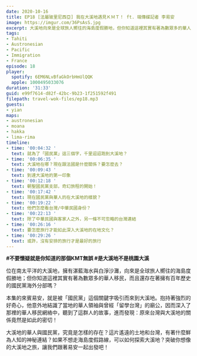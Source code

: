 ```yaml
---
date: 2020-10-16
title: EP18 [法屬玻里尼西亞] 我在大溪地遇見ＫＭＴ！ ft. 端傳媒記者 李易安
image: https://imgur.com/36PsAsS.jpg
excerpt: 大溪地向來是全球旅人嚮往的海島度假勝地，但你知道這裡其實有著為數眾多的華人移民，以及歷史悠久的國民黨海外分部嗎？本集的來賓易安，就是被「國民黨」這個關鍵字吸引而來到大溪地，他深入了那裡的華人移民網絡中，發現原來台灣與大溪地的關係竟然是如此的密切！在這集就讓我們一起前往南太平洋，發掘那些旅遊美照上看不到的面向吧！
tags:
- Tahiti
- Austronesian
- Pacific
- Immigration
- France
episode: 18
player:
  spotify: 6EM6NLvBfaGkOrbHmUlQQK
  apple: 1000495033076
duration: '31:33'
guid: e99f7614-d82f-42bc-9b23-1f251592f491
filepath: travel-wok-files/ep18.mp3
guests:
- yian
maps:
- austronesian
- moana
- hakka
- lima-rima
timeline:
- time: '00:04:32 '
  text: 就為了「國民黨」這三個字，千里迢迢跑到大溪地？
- time: '00:06:35 '
  text: 大溪地在哪？現在跟法國是什麼關係？要怎麼去？
- time: '00:09:43 '
  text: 到達大溪地的第一印象
- time: '00:12:18 '
  text: 朝聖國民黨支部，奇幻旅程的開始！
- time: '00:17:42 '
  text: 現在國民黨與華人的在大溪地的樣貌？
- time: '00:19:22 '
  text: 他們怎麼看台灣/中華民國身份？
- time: '00:22:13 '
  text: 除了中華民國與客家人之外，另一條不可忽略的台灣連結
- time: '00:26:16 '
  text: 要怎麼旅行才能如此深入大溪地的在地文化？
- time: '00:29:26 '
  text: 或許，沒有安排的旅行才是最好的旅行
---
```


**#不要懷疑就是你知道的那個KMT無誤 #是大溪地不是桃園大溪**

位在南太平洋的大溪地，擁有湛藍海水與白淨沙灘，向來是全球旅人嚮往的海島度假勝地；但你知道這裡其實有著為數眾多的華人移民，而且還存在著擁有百年歷史的國民黨海外分部嗎？

本集的來賓易安，就是被「國民黨」這個關鍵字吸引而來到大溪地。抱持著強烈的好奇心，他意外地結識了當地的華人領袖與曾經「留學台灣」的廟公，因而深入了那裡的華人移民網絡中，聽到了這群人的故事，進而發現：原來台灣與大溪地的關係竟然是如此的密切！

大溪地的華人與國民黨，究竟是怎樣的存在？這片遙遠的土地和台灣，有著什麼鮮為人知的神秘連結？如果不想走海島度假路線，可以如何探索大溪地？突破你想像的大溪地之旅，讓我們跟著易安一起出發吧！



